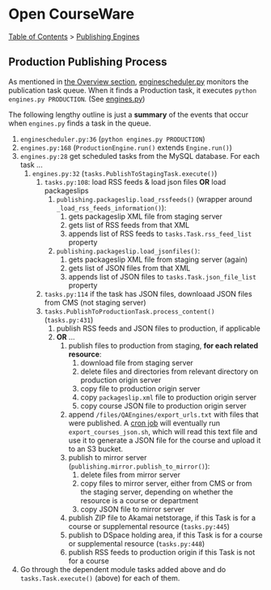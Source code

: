 # Open CourseWare

[Table of Contents](index.md) >
[Publishing Engines](engines.md)

## Production Publishing Process

As mentioned in [the Overview section](engines.md), [enginescheduler.py](https://github.com/mitocw/ocwcms/blob/12b86a45ec537c07fd8dd25c0aa06fec8089f9d9/publishing/enginescheduler.py) monitors the publication task queue. When it finds a Production task, it executes `python engines.py PRODUCTION`. (See [engines.py](https://github.com/mitocw/ocwcms/blob/12b86a45ec537c07fd8dd25c0aa06fec8089f9d9/publishing/engines.py))

The following lengthy outline is just a **summary** of the events that occur when `engines.py` finds a task in the queue.

1. `enginescheduler.py:36` (`python engines.py PRODUCTION`)
2. `engines.py:168` (`ProductionEngine.run()` extends `Engine.run()`)
3. `engines.py:28` get scheduled tasks from the MySQL database.  For each task ...
    1. `engines.py:32` (`tasks.PublishToStagingTask.execute()`)
        1. `tasks.py:108`: load RSS feeds & load json files **OR** load packageslips
            1. `publishing.packageslip.load_rssfeeds()` (wrapper around `_load_rss_feeds_information()`):
                1. gets packageslip XML file from staging server
                2. gets list of RSS feeds from that XML
                3. appends list of RSS feeds to `tasks.Task.rss_feed_list` property
            2. `publishing.packageslip.load_jsonfiles()`:
                1. gets packageslip XML file from staging server (again)
                2. gets list of JSON files from that XML
                3. appends list of JSON files to `tasks.Task.json_file_list` property
        2. `tasks.py:114`  if the task has JSON files, downloaad JSON files from CMS (not staging server)
        3. `tasks.PublishToProductionTask.process_content()` (`tasks.py:431`)
            1. publish RSS feeds and JSON files to production, if applicable
            2. **OR** ...
                1. publish files to production from staging, **for each related resource**:
                    1. download file from staging server
                    2. delete files and directories from relevant directory on production origin server
                    3. copy file to production origin server
                    4. copy `packageslip.xml` file to production origin server
                    5. copy course JSON file to production origin server
                2. append `/files/QAEngines/export_urls.txt` with files that were published. A [cron job](cron_jobs.md) will eventually run `export_courses_json.sh`, which will read this text file and use it to generate a JSON file for the course and upload it to an S3 bucket.
                3. publish to mirror server (`publishing.mirror.publish_to_mirror()`):
                    1. delete files from mirror server
                    2. copy files to mirror server, either from CMS or from the staging server, depending on whether the resource is a course or department
                    3. copy JSON file to mirror server
                4. publish ZIP file to Akamai netstorage, if this Task is for a course or supplemental resource (`tasks.py:445`)
                5. publish to DSpace holding area, if this Task is for a course or supplemental resource (`tasks.py:448`)
                6. publish RSS feeds to production origin if this Task is not for a course
4. Go through the dependent module tasks added above and do `tasks.Task.execute()` (above) for each of them.
